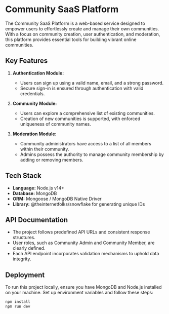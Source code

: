 # Community SaaS Platform

The Community SaaS Platform is a web-based service designed to empower users to effortlessly create and manage their own communities. With a focus on community creation, user authentication, and moderation, this platform provides essential tools for building vibrant online communities.

## Key Features

1. **Authentication Module:**
   - Users can sign up using a valid name, email, and a strong password.
   - Secure sign-in is ensured through authentication with valid credentials.

2. **Community Module:**
   - Users can explore a comprehensive list of existing communities.
   - Creation of new communities is supported, with enforced uniqueness of community names.

3. **Moderation Module:**
   - Community administrators have access to a list of all members within their community.
   - Admins possess the authority to manage community membership by adding or removing members.

## Tech Stack

- **Language:** Node.js v14+
- **Database:** MongoDB
- **ORM:** Mongoose / MongoDB Native Driver
- **Library:** @theinternetfolks/snowflake for generating unique IDs

## API Documentation

- The project follows predefined API URLs and consistent response structures.
- User roles, such as Community Admin and Community Member, are clearly defined.
- Each API endpoint incorporates validation mechanisms to uphold data integrity.

## Deployment

To run this project locally, ensure you have MongoDB and Node.js installed on your machine. Set up environment variables and follow these steps:

```bash
npm install
npm run dev
